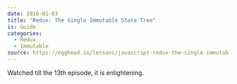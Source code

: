 ```yaml
---
date: 2016-01-03
title: "Redux: The Single Immutable State Tree"
is: Guide
categories:
  - Redux
  - Immutable
source: https://egghead.io/lessons/javascript-redux-the-single-immutable-state-tree?series=getting-started-with-redux  
---
```


Watched till the 13th episode, it is enlightening.
